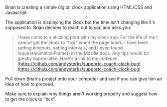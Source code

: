 Brian is creating a simple digital clock application using HTML/CSS and Javascript.

The application is displaying the clock but the time isn't changing like it's supposed to. Brian decides to reach out to you and asks you:

> I have come to a sticking pont with my clock app. For the life of me I cannot get the clock to "tick" when the page loads. I have been setting timeouts, setting intervals, and I even found requestAnimationFrame() in the Mozilla docs. Any tips would be greatly appreciated. Here's a link to my codepen: [https://github.com/andysterks/supportc-coach-clock-bug](https://github.com/andysterks/supportc-coach-clock-bug)

Pull down Brian's project onto your computer and see if you can give him an idea of how to proceed.

Make sure to explain why things aren't working properly and suggest how to get the clock to "tick".